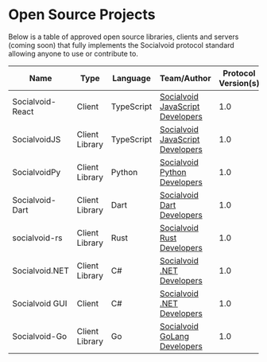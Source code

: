 # Open Source Projects

Below is a table of approved open source libraries, clients 
and servers (coming soon) that fully implements the
Socialvoid protocol standard allowing anyone to use or
contribute to.


| Name            | Type           | Language   | Team/Author                                                                                                    | Protocol Version(s) | URL                                            |
|-----------------|----------------|------------|----------------------------------------------------------------------------------------------------------------|---------------------|------------------------------------------------|
| Socialvoid-React | Client | TypeScript | [Socialvoid JavaScript Developers](https://github.com/orgs/intellivoid/teams/socialvoid-javascript-developers) | 1.0                 | https://github.com/intellivoid/Socialvoid-React |
| SocialvoidJS    | Client Library | TypeScript | [Socialvoid JavaScript Developers](https://github.com/orgs/intellivoid/teams/socialvoid-javascript-developers) | 1.0                 | https://github.com/intellivoid/SocialvoidJS    |
| SocialvoidPy    | Client Library | Python     | [Socialvoid Python Developers](https://github.com/orgs/intellivoid/teams/socialvoid-python-developers)         | 1.0                 | https://github.com/intellivoid/SocialvoidPy    |
| Socialvoid-Dart | Client Library | Dart       | [Socialvoid Dart Developers](https://github.com/orgs/intellivoid/teams/socialvoid-dart-developers)             | 1.0                 | https://github.com/intellivoid/Socialvoid-Dart |
| socialvoid-rs   | Client Library | Rust       | [Socialvoid Rust Developers](https://github.com/orgs/intellivoid/teams/socialvoid-rust-developers)             | 1.0                 | https://github.com/intellivoid/socialvoid-rs   |
| Socialvoid.NET  | Client Library | C#         | [Socialvoid .NET Developers](https://github.com/orgs/intellivoid/teams/socialvoid-net-developers)              | 1.0                 | https://github.com/intellivoid/Socialvoid.NET  |
| Socialvoid GUI  | Client         | C#         | [Socialvoid .NET Developers](https://github.com/orgs/intellivoid/teams/socialvoid-net-developers)              | 1.0                 | https://github.com/intellivoid/Socialvoid-GUI  |
| Socialvoid-Go   | Client Library | Go         | [Socialvoid GoLang Developers](https://github.com/orgs/intellivoid/teams/socialvoid-golang-developers)         | 1.0                 | https://github.com/intellivoid/Socialvoid-Go   |
